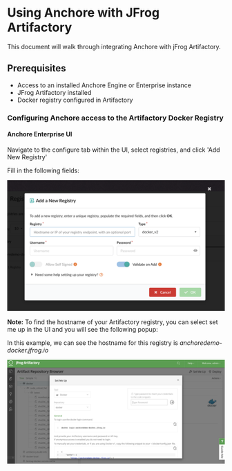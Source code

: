 # Using Anchore with JFrog Artifactory

This document will walk through integrating Anchore with jFrog Artifactory. 

## Prerequisites

- Access to an installed Anchore Engine or Enterprise instance
- JFrog Artifactory installed
- Docker registry configured in Artifactory

### Configuring Anchore access to the Artifactory Docker Registry

#### Anchore Enterprise UI

Navigate to the configure tab within the UI, select registries, and click 'Add New Registry'

Fill in the following fields: 

![anchore-registry](images/anchore-ui-registry.png)

**Note:** To find the hostname of your Artifactory registry, you can select set me up in the UI and you will see the following popup:

In this example, we can see the hostname for this registry is *anchoredemo-docker.jfrog.io*

![jfrog-registry](images/artifactory-registry-info.png)